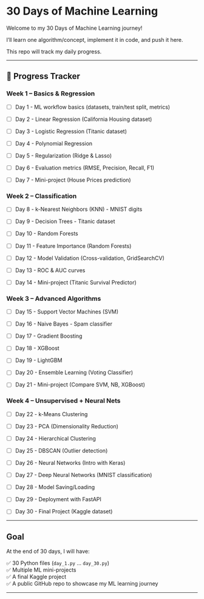 # 30 Days of Machine Learning 

Welcome to my 30 Days of Machine Learning journey!

I’ll learn one algorithm/concept, implement it in code, and push it here.

This repo will track my daily progress.


---

## 📅 Progress Tracker

### Week 1 – Basics & Regression
- [ ] Day 1 - ML workflow basics (datasets, train/test split, metrics)
- [ ] Day 2 - Linear Regression (California Housing dataset)
- [ ] Day 3 - Logistic Regression (Titanic dataset)
- [ ] Day 4 - Polynomial Regression
- [ ] Day 5 - Regularization (Ridge & Lasso)
- [ ] Day 6 - Evaluation metrics (RMSE, Precision, Recall, F1)
- [ ] Day 7 - Mini-project (House Prices prediction)


### Week 2 – Classification
- [ ] Day 8 - k-Nearest Neighbors (KNN) - MNIST digits
- [ ] Day 9 - Decision Trees - Titanic dataset
- [ ] Day 10 - Random Forests
- [ ] Day 11 - Feature Importance (Random Forests)
- [ ] Day 12 - Model Validation (Cross-validation, GridSearchCV)
- [ ] Day 13 - ROC & AUC curves
- [ ] Day 14 - Mini-project (Titanic Survival Predictor)


### Week 3 – Advanced Algorithms
- [ ] Day 15 - Support Vector Machines (SVM)
- [ ] Day 16 - Naive Bayes - Spam classifier
- [ ] Day 17 - Gradient Boosting
- [ ] Day 18 - XGBoost
- [ ] Day 19 - LightGBM
- [ ] Day 20 - Ensemble Learning (Voting Classifier)
- [ ] Day 21 - Mini-project (Compare SVM, NB, XGBoost)


### Week 4 – Unsupervised + Neural Nets
- [ ] Day 22 - k-Means Clustering
- [ ] Day 23 - PCA (Dimensionality Reduction)
- [ ] Day 24 - Hierarchical Clustering
- [ ] Day 25 - DBSCAN (Outlier detection)
- [ ] Day 26 - Neural Networks (Intro with Keras)
- [ ] Day 27 - Deep Neural Networks (MNIST classification)
- [ ] Day 28 - Model Saving/Loading
- [ ] Day 29 - Deployment with FastAPI
- [ ] Day 30 - Final Project (Kaggle dataset)


---

## Goal

At the end of 30 days, I will have:

✅ 30 Python files (`day_1.py` … `day_30.py`)  
✅ Multiple ML mini-projects  
✅ A final Kaggle project  
✅ A public GitHub repo to showcase my ML learning journey  

---

